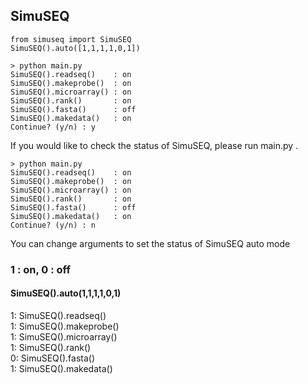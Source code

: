 ## SimuSEQ

    from simuseq import SimuSEQ  
    SimuSEQ().auto([1,1,1,1,0,1])
    
    > python main.py
    SimuSEQ().readseq()    : on  
    SimuSEQ().makeprobe()  : on  
    SimuSEQ().microarray() : on  
    SimuSEQ().rank()       : on  
    SimuSEQ().fasta()      : off  
    SimuSEQ().makedata()   : on  
    Continue? (y/n) : y
    
If you would like to check the status of SimuSEQ, please run main.py .  

    > python main.py
    SimuSEQ().readseq()    : on  
    SimuSEQ().makeprobe()  : on  
    SimuSEQ().microarray() : on  
    SimuSEQ().rank()       : on  
    SimuSEQ().fasta()      : off  
    SimuSEQ().makedata()   : on  
    Continue? (y/n) : n
    
You can change arguments to set the status of SimuSEQ auto mode
    
### 1 : on, 0 : off
#### SimuSEQ().auto(1,1,1,1,0,1)
1: SimuSEQ().readseq()  
1: SimuSEQ().makeprobe()    
1: SimuSEQ().microarray()    
1: SimuSEQ().rank()        
0: SimuSEQ().fasta()  
1: SimuSEQ().makedata()    
